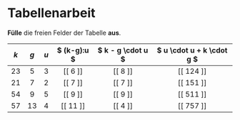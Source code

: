 <!--
version:  0.0.1

language: de

@style
input {
    text-align: center;
}
@end

formula: \carry   \textcolor{red}{\scriptsize #1}
formula: \digit   \rlap{\carry{#1}}\phantom{#2}#2
formula: \permil  \text{‰}

import: https://raw.githubusercontent.com/LiaTemplates/Tikz-Jax/main/README.md

script: https://cdn.jsdelivr.net/gh/LiaTemplates/Tikz-Jax@main/dist/index.js


tags: Tabelle, Parameter, Vorrangsregeln, leicht, niedrig, Angeben

comment: Setze für die Parameter Werte ein und fülle alle Felder der Tabelle aus.

author: Martin Lommatzsch

-->




# Tabellenarbeit

**Fülle** die freien Felder der Tabelle **aus**.



<!-- data-type="none"
data-sortable="false" -->
|  $k$  |   $g$  |   $u$   |  $ (k-g):u $  |  $ k - g \cdot u $ | $ u \cdot u + k \cdot g $ |
| :---: | :----: | :-----: | :------:      | :----------:       | :-----------:             |
|   23  |   5    |    3    | [[ 6 ]]       |   [[ 8 ]]          |  [[  124  ]]              |
|   21  |   7    |    2    | [[ 7 ]]       |   [[ 7 ]]          |  [[  151  ]]              |
|   54  |   9    |    5    | [[ 9 ]]       |   [[ 9 ]]          |  [[  511  ]]              |
|   57  |   13   |    4    | [[ 11 ]]      |   [[ 4 ]]          |  [[  757  ]]              |